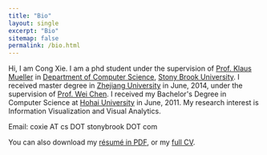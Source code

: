 ```yaml
---
title: "Bio"
layout: single
excerpt: "Bio"
sitemap: false
permalink: /bio.html
---
```

Hi, I am Cong Xie. I am a phd student under the supervision of [Prof. Klaus Mueller](http://www3.cs.stonybrook.edu/~mueller/) in [Department of Computer Science](http://www.cs.stonybrook.edu/), [Stony Brook University](http://www.stonybrook.edu/).
I received master degree in [Zhejiang University](http://www.zju.edu.cn/) in June, 2014, under the supervision of [Prof. Wei Chen](http://www.cad.zju.edu.cn/home/chenwei/). I received my Bachelor's Degree in Computer Science at [Hohai University](http://en.hhu.edu.cn/) in June, 2011.
My research interest is Information Visualization and Visual Analytics.

Email: coxie AT cs DOT stonybrook DOT com
            
You can also download my [résumé in PDF](https://), or my [full CV](https://).
